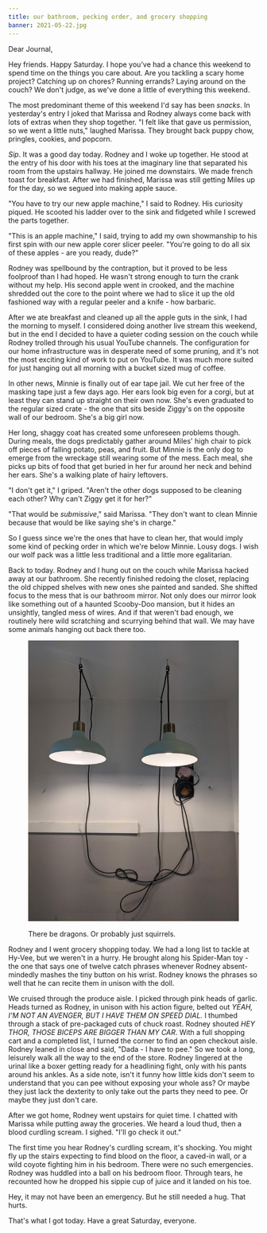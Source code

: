 ```yaml
---
title: our bathroom, pecking order, and grocery shopping
banner: 2021-05-22.jpg
---
```


Dear Journal,

Hey friends.  Happy Saturday.  I hope you've had a chance this weekend
to spend time on the things you care about.  Are you tackling a scary
home project?  Catching up on chores?  Running errands?  Laying around
on the couch?  We don't judge, as we've done a little of everything
this weekend.

The most predominant theme of this weekend I'd say has been _snacks_.
In yesterday's entry I joked that Marissa and Rodney always come back
with lots of extras when they shop together.  "I felt like that gave
us permission, so we went a little nuts," laughed Marissa.  They
brought back puppy chow, pringles, cookies, and popcorn.

_Sip_.  It was a good day today.  Rodney and I woke up together.  He
stood at the entry of his door with his toes at the imaginary line
that separated his room from the upstairs hallway.  He joined me
downstairs.  We made french toast for breakfast.  After we had
finished, Marissa was still getting Miles up for the day, so we segued
into making apple sauce.

"You have to try our new apple machine," I said to Rodney.  His
curiosity piqued.  He scooted his ladder over to the sink and fidgeted
while I screwed the parts together.

"This is an apple machine," I said, trying to add my own showmanship
to his first spin with our new apple corer slicer peeler.  "You're
going to do all six of these apples - are you ready, dude?"

Rodney was spellbound by the contraption, but it proved to be less
foolproof than I had hoped.  He wasn't strong enough to turn the crank
without my help.  His second apple went in crooked, and the machine
shredded out the core to the point where we had to slice it up the old
fashioned way with a regular peeler and a knife - how barbaric.

After we ate breakfast and cleaned up all the apple guts in the sink,
I had the morning to myself.  I considered doing another live stream
this weekend, but in the end I decided to have a quieter coding
session on the couch while Rodney trolled through his usual YouTube
channels.  The configuration for our home infrastructure was in
desperate need of some pruning, and it's not the most exciting kind of
work to put on YouTube.  It was much more suited for just hanging out
all morning with a bucket sized mug of coffee.

In other news, Minnie is finally out of ear tape jail.  We cut her
free of the masking tape just a few days ago.  Her ears look big even
for a corgi, but at least they can stand up straight on their own now.
She's even graduated to the regular sized crate - the one that sits
beside Ziggy's on the opposite wall of our bedroom.  She's a big girl
now.

Her long, shaggy coat has created some unforeseen problems though.
During meals, the dogs predictably gather around Miles' high chair to
pick off pieces of falling potato, peas, and fruit.  But Minnie is the
only dog to emerge from the wreckage still wearing some of the mess.
Each meal, she picks up bits of food that get buried in her fur around
her neck and behind her ears.  She's a walking plate of hairy
leftovers.

"I don't get it," I griped.  "Aren't the other dogs supposed to be
cleaning each other?  Why can't Ziggy get it for her?"

"That would be _submissive_," said Marissa.  "They don't want to clean
Minnie because that would be like saying she's in charge."

So I guess since we're the ones that have to clean her, that would
imply some kind of pecking order in which we're below Minnie.  Lousy
dogs.  I wish our wolf pack was a little less traditional and a little
more egalitarian.

Back to today.  Rodney and I hung out on the couch while Marissa
hacked away at our bathroom.  She recently finished redoing the
closet, replacing the old chipped shelves with new ones she painted
and sanded.  She shifted focus to the mess that is our bathroom
mirror.  Not only does our mirror look like something out of a haunted
Scooby-Doo mansion, but it hides an unsightly, tangled mess of wires.
And if that weren't bad enough, we routinely here wild scratching and
scurrying behind that wall.  We may have some animals hanging out back
there too.

<figure>
  <a href="/images/2021-05-22-bathroom.jpg">
    <img alt="bathroom" src="/images/2021-05-22-bathroom.jpg"/>
  </a>
  <figcaption><p>There be dragons.  Or probably just squirrels.</p></figcaption>
</figure>


Rodney and I went grocery shopping today.  We had a long list to
tackle at Hy-Vee, but we weren't in a hurry.  He brought along his
Spider-Man toy - the one that says one of twelve catch phrases
whenever Rodney absent-mindedly mashes the tiny button on his wrist.
Rodney knows the phrases so well that he can recite them in unison
with the doll.

We cruised through the produce aisle.  I picked through pink heads of
garlic.  Heads turned as Rodney, in unison with his action figure,
belted out _YEAH, I'M NOT AN AVENGER, BUT I HAVE THEM ON SPEED DIAL._
I thumbed through a stack of pre-packaged cuts of chuck roast.  Rodney
shouted _HEY THOR, THOSE BICEPS ARE BIGGER THAN MY CAR_.  With a full
shopping cart and a completed list, I turned the corner to find an
open checkout aisle.  Rodney leaned in close and said, "Dada - I have
to pee."  So we took a long, leisurely walk all the way to the end of
the store.  Rodney lingered at the urinal like a boxer getting ready
for a headlining fight, only with his pants around his ankles.  As a
side note, isn't it funny how little kids don't seem to understand
that you can pee without exposing your whole ass?  Or maybe they just
lack the dexterity to only take out the parts they need to pee.  Or
maybe they just don't care.

After we got home, Rodney went upstairs for quiet time.  I chatted
with Marissa while putting away the groceries.  We heard a loud thud,
then a blood curdling scream.  I sighed.  "I'll go check it out."

The first time you hear Rodney's curdling scream, it's shocking.  You
might fly up the stairs expecting to find blood on the floor, a
caved-in wall, or a wild coyote fighting him in his bedroom.  There
were no such emergencies.  Rodney was huddled into a ball on his
bedroom floor.  Through tears, he recounted how he dropped his sippie
cup of juice and it landed on his toe.

Hey, it may not have been an emergency.  But he still needed a hug.
That hurts.

That's what I got today.  Have a great Saturday, everyone.
